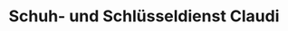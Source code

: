 ---
title: "Schuh- und Schlüsseldienst Claudi"
url: /zwickau/schuh-und-schluesseldienst-claudi/
shop: Schlüsseldienst
---